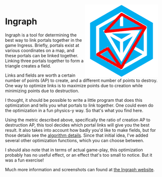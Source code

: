 <img src="/ingraph-logo.png" align="right" width="240" style="float:right;">

# Ingraph

Ingraph is a tool for determining the best way to link portals together in the game Ingress. Briefly, portals exist at
various coordinates on a map, and these portals can be linked together. Linking three portals together to form a triangle
creates a field.

Links and fields are worth a certain number of points (AP) to create, and a different number of points to destroy. One way
to optimize links is to maximize points due to creation while minimizing points due to destruction.

I thought, it should be possible to write a little program that does this optimization and tells you what portals to link
together. One could even do the optimization in a fun physics-y way. So that's what you find here.

Using the metric described above, specifically the ratio of creation AP to destruction AP, this tool decides which portal
links will give you the best result. It also takes into account how badly you'd like to make fields, but for those details
see the [algorithm details](http://atistar.net/~stepp/ingraph/#algo). Since that initial idea, I've added several other optimization functions, which you can choose between.

I should also note that in terms of actual game-play, this optimization probably has no useful effect, or an effect that's
too small to notice. But it was a fun exercise!

Much more information and screenshots can found at [the Ingraph website](http://atistar.net/~stepp/ingraph/).
